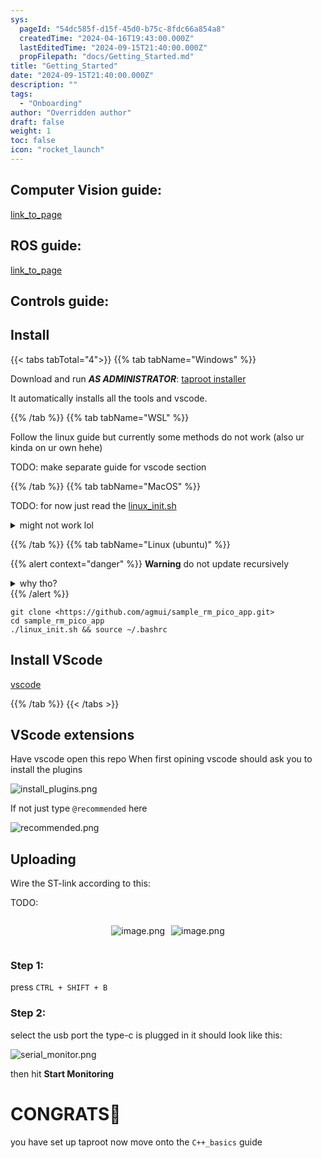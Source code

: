 ```yaml
---
sys:
  pageId: "54dc585f-d15f-45d0-b75c-8fdc66a854a8"
  createdTime: "2024-04-16T19:43:00.000Z"
  lastEditedTime: "2024-09-15T21:40:00.000Z"
  propFilepath: "docs/Getting_Started.md"
title: "Getting_Started"
date: "2024-09-15T21:40:00.000Z"
description: ""
tags:
  - "Onboarding"
author: "Overridden author"
draft: false
weight: 1
toc: false
icon: "rocket_launch"
---
```


## Computer Vision guide:

[link_to_page](86d45bc0-388b-4d26-8848-44f255f73d0e)

## ROS guide:

[link_to_page](3c76c1de-ec8f-46d6-8b0a-294005edc2d5)

## Controls guide:

## Install

{{< tabs tabTotal="4">}}
{{% tab tabName="Windows" %}}

Download and run _**AS ADMINISTRATOR**_: [taproot installer](https://github.com/Thornbots/TeachingFreshies/releases/tag/1.0)

It automatically installs all the tools and vscode.

{{% /tab %}}
{{% tab tabName="WSL" %}}

Follow the linux guide but currently some methods do not work (also ur kinda on ur own hehe)

TODO: make separate guide for vscode section

{{% /tab %}}
{{% tab tabName="MacOS" %}}

TODO: for now just read the [linux_init.sh](https://github.com/agmui/sample_rm_pico_app/blob/main/linux_init.sh)

<details>
<summary>might not work lol</summary>

`brew install libusb pkg-config`

Next install: [vscode](https://code.visualstudio.com/Download)

</details>

{{% /tab %}}
{{% tab tabName="Linux (ubuntu)" %}}

{{% alert context="danger" %}}
**Warning** do not update recursively
<details>
<summary>why tho?</summary>
There are some submodules that may go on for a while (like tinyusb) and I highly
recommend you don't need to get them.
If you want to see what submodules I update just look in `linux_init.sh`
</details>
{{% /alert %}}

```shell
git clone <https://github.com/agmui/sample_rm_pico_app.git>
cd sample_rm_pico_app
./linux_init.sh && source ~/.bashrc
```

## Install VScode

[vscode](https://code.visualstudio.com/Download)

{{% /tab %}}
{{< /tabs >}}

## VScode extensions

Have vscode open this repo
When first opining vscode should ask you to install the plugins

![install_plugins.png](https://prod-files-secure.s3.us-west-2.amazonaws.com/d518164a-d88e-44d1-a4ee-3adb3bd8bce0/89bd30f0-1825-4e77-867b-0a41ce370880/install_plugins.png?X-Amz-Algorithm=AWS4-HMAC-SHA256&X-Amz-Content-Sha256=UNSIGNED-PAYLOAD&X-Amz-Credential=ASIAZI2LB466U6HWURHW%2F20250205%2Fus-west-2%2Fs3%2Faws4_request&X-Amz-Date=20250205T190104Z&X-Amz-Expires=3600&X-Amz-Security-Token=IQoJb3JpZ2luX2VjEDIaCXVzLXdlc3QtMiJIMEYCIQChCPyYTuA7h%2FgR4tJ5VA%2BA5gmcrzlsYJUeh03PnBCG%2FAIhAMcIlPERyOFlTBd3%2FaHbHq8Ol5OSZvRGbyHxJoNwFmzEKv8DCEoQABoMNjM3NDIzMTgzODA1IgyIUVNW5vSov%2BnEIJ4q3AOREm1va5nAcq%2F9pjgE%2FAT6xvUpbrNR7V1cVBQAYO44y7XOcBwgAr8JmAhMsJHHLGdR0FU337DB4I47Y6yUAB8QL0Xnjl5u7j%2BIBYGD8qnMsby8pmTo4BXXmb8C08CM64eLXrAKsr8E0fFChNOollf5mQCB4iXTwVIqA2MS56UGPZZqpjiqhOjm8dnHy2v6WH%2FXOd1M%2BP1TqpDDLUf35CO%2FrU7T4cnIylIIBWjQvW2B9qLRPMLxC2p9qi%2BlDWgakGUlBiJTVz1yEkZnYGPI4M36Vr6eE9bMCMuesS9miCVj4wFRPt15n4p64prRC1Vfx4H9GXZTHeJujSslO377n886y2%2F4YTtojllG3yKcBOZF9ELK1bLXDuT5H1zK3PrppzDy4%2F2qHoK%2FPoV2wZxLmwRsZsBD4XeqI2%2FGOO8p92mjQpmOzed2mwWrGNLjjKp02TpDIA1FWXLb8OPFq8eyTNw5eeJglHNcn2B%2BHHFXObfmKrzoU3G1wIloWBpwIKnTmI%2BEu31nqjppz6LPvS2Q8gCfxZjTzBe5FJbW3Bvm7sgUpXseqg5UbSFAGGVL08Ap5rgOhcJh4XPE3QaPpNLcvS9byjC%2BRxkGNAQu0zD4R6Lvogu3dIFRbIL%2FCQB8DDCLvI69BjqkAQJ7tIpoQA6Szll13sr6MDYhrH4WlXMTw7Ki5AOjzxF6oYNmHXulnsN32GT%2Fd1quUgoYg%2FRdiqapB3icmY7aP11J6fChPnmf0Te9aHjTrhoOgU7iA8xUkhHRkuQRvHRXBTsQzR8U1wHNoNdpIrVjbpwo4Q%2FCICpcFHmUImkDiaO7IMLyZgoeAzZ%2FesYTUW8d88mlHsibl7TvdtGqr%2FySo6VxYVVA&X-Amz-Signature=2bcda2ad2d14015ec5a1cca30f6b0fb16bbafa42e24a18b5da504811ccadf3c6&X-Amz-SignedHeaders=host&x-id=GetObject)

If not just type `@recommended` here  

![recommended.png](https://prod-files-secure.s3.us-west-2.amazonaws.com/d518164a-d88e-44d1-a4ee-3adb3bd8bce0/61e661e9-5d85-4dfc-be0d-8d2097a5e793/recommended.png?X-Amz-Algorithm=AWS4-HMAC-SHA256&X-Amz-Content-Sha256=UNSIGNED-PAYLOAD&X-Amz-Credential=ASIAZI2LB466U6HWURHW%2F20250205%2Fus-west-2%2Fs3%2Faws4_request&X-Amz-Date=20250205T190104Z&X-Amz-Expires=3600&X-Amz-Security-Token=IQoJb3JpZ2luX2VjEDIaCXVzLXdlc3QtMiJIMEYCIQChCPyYTuA7h%2FgR4tJ5VA%2BA5gmcrzlsYJUeh03PnBCG%2FAIhAMcIlPERyOFlTBd3%2FaHbHq8Ol5OSZvRGbyHxJoNwFmzEKv8DCEoQABoMNjM3NDIzMTgzODA1IgyIUVNW5vSov%2BnEIJ4q3AOREm1va5nAcq%2F9pjgE%2FAT6xvUpbrNR7V1cVBQAYO44y7XOcBwgAr8JmAhMsJHHLGdR0FU337DB4I47Y6yUAB8QL0Xnjl5u7j%2BIBYGD8qnMsby8pmTo4BXXmb8C08CM64eLXrAKsr8E0fFChNOollf5mQCB4iXTwVIqA2MS56UGPZZqpjiqhOjm8dnHy2v6WH%2FXOd1M%2BP1TqpDDLUf35CO%2FrU7T4cnIylIIBWjQvW2B9qLRPMLxC2p9qi%2BlDWgakGUlBiJTVz1yEkZnYGPI4M36Vr6eE9bMCMuesS9miCVj4wFRPt15n4p64prRC1Vfx4H9GXZTHeJujSslO377n886y2%2F4YTtojllG3yKcBOZF9ELK1bLXDuT5H1zK3PrppzDy4%2F2qHoK%2FPoV2wZxLmwRsZsBD4XeqI2%2FGOO8p92mjQpmOzed2mwWrGNLjjKp02TpDIA1FWXLb8OPFq8eyTNw5eeJglHNcn2B%2BHHFXObfmKrzoU3G1wIloWBpwIKnTmI%2BEu31nqjppz6LPvS2Q8gCfxZjTzBe5FJbW3Bvm7sgUpXseqg5UbSFAGGVL08Ap5rgOhcJh4XPE3QaPpNLcvS9byjC%2BRxkGNAQu0zD4R6Lvogu3dIFRbIL%2FCQB8DDCLvI69BjqkAQJ7tIpoQA6Szll13sr6MDYhrH4WlXMTw7Ki5AOjzxF6oYNmHXulnsN32GT%2Fd1quUgoYg%2FRdiqapB3icmY7aP11J6fChPnmf0Te9aHjTrhoOgU7iA8xUkhHRkuQRvHRXBTsQzR8U1wHNoNdpIrVjbpwo4Q%2FCICpcFHmUImkDiaO7IMLyZgoeAzZ%2FesYTUW8d88mlHsibl7TvdtGqr%2FySo6VxYVVA&X-Amz-Signature=a69908dc7db334e998f7d86903e50102cfd9ff73e747aac972aec3eaabcb36b5&X-Amz-SignedHeaders=host&x-id=GetObject)

## Uploading

Wire the ST-link according to this:

TODO:

<div style="display: flex;flex-direction: row; column-gap:10px; max-width: 630px;justify-content: center;">
<div>

![image.png](https://prod-files-secure.s3.us-west-2.amazonaws.com/d518164a-d88e-44d1-a4ee-3adb3bd8bce0/210ecb78-1116-4d7b-b9b7-2292f66fa2c2/image.png?X-Amz-Algorithm=AWS4-HMAC-SHA256&X-Amz-Content-Sha256=UNSIGNED-PAYLOAD&X-Amz-Credential=ASIAZI2LB466WIL63RKL%2F20250205%2Fus-west-2%2Fs3%2Faws4_request&X-Amz-Date=20250205T190106Z&X-Amz-Expires=3600&X-Amz-Security-Token=IQoJb3JpZ2luX2VjEDIaCXVzLXdlc3QtMiJIMEYCIQCWuna3af4gesjWSFWOjHyyzLVBAqVsjTpNr8T%2F7S5rXgIhANVTw%2Fr6MMjOnpazuiOo2U7ISQioHYr%2BuCgojZzV%2B%2FroKv8DCEoQABoMNjM3NDIzMTgzODA1IgzA1UtXvUPfOcDwjZUq3AMCf43b3lAL9ATxZCG30bJlGN2Gz2yIVHCjOM9U3dvCcVdoLK8Yrav%2F6vftT68klE%2F9l59vU2uGM94qIP7adk7aZsNeWjQMIUotcYONF3NiDSK11zlrND8FIINh2xkq3J3igPeZcIN9FJr4BoDUv3sCLJgc9ayaGuH7shVOQYARGeeY5WV7dUF5J6vjLBaw%2FP6on3LK00hct1KIxYH%2FdbgDE6KktsZgf9D9fKxberd2%2BqA73GO9shOvTLqGvH6GxWFuGdqRF69Rd%2FawgYbginoRwkpxz13BU8YVHfSTaOcC4Ncw8PgiIo6%2BOS%2FE9hhhTVqm7v%2BwSI%2BEGd6pfxQLWHVK3WjC%2BFnjBRQJ0WFxaS17zdH7dTI%2FPgLVUHcFkNiNYb2thoNsnOzzg%2BwYTncHWKV7CaEKfxwxyIMLP58ZLkNfQov1EjU6OfJ%2FmyzwvO3XkwqfuE4EoRpMrFpVuXeAd4nIFIaWOJawNZEumVhs4LfuoMiITgXlTOuDfuD81nstdAnr8kG8yd4ttmVBAjGQhvay9TJhYKoCNr7yWCCCrnE%2BC3HaVYZcTDBdXkHFOAChH3OaItx%2F5XbSQwxbg3%2Beh3e3bKkCWwaEJJQjJmYuXxG%2BrOWwQJFUStnaLUPWAzDgu469BjqkAWWsB8kyYRk4iy61ik%2FLAH4iTJA5R4S8orFKLFU%2Br2Msr6Pf0WdkRuotfm0dp9VewUouwNkmXI8mR0BvfUlw5oMKwj19D%2BP24rRJNHLhYGmjWo79UsL1O2kep8Z7DjKX5obK9R%2B3U90XChBu7fIzlNuR8X2mFimG%2F4Y7UqQvIO%2BHdBGVSzQ7ryje9tfryq96AiVOlzdmWriIeystuFUobm7C%2F53s&X-Amz-Signature=2a8af0cedd212c1766e618fe9617bd10aca60a6489d4eaf72f435f386a4ddfb2&X-Amz-SignedHeaders=host&x-id=GetObject)

</div>
<div>

![image.png](https://prod-files-secure.s3.us-west-2.amazonaws.com/d518164a-d88e-44d1-a4ee-3adb3bd8bce0/33a0fd0f-8ca6-4a86-8e09-26e95ded1fff/image.png?X-Amz-Algorithm=AWS4-HMAC-SHA256&X-Amz-Content-Sha256=UNSIGNED-PAYLOAD&X-Amz-Credential=ASIAZI2LB466XPJBZK3C%2F20250205%2Fus-west-2%2Fs3%2Faws4_request&X-Amz-Date=20250205T190106Z&X-Amz-Expires=3600&X-Amz-Security-Token=IQoJb3JpZ2luX2VjEDIaCXVzLXdlc3QtMiJHMEUCIFmgQ1Pdy64V43W5b9X91uYZ9tKZWmH5fO%2F%2Fd6c28CMpAiEAzwonTfgxIahGNYQ74J0G73wBGT3kps1Uidw8HCFhNlUq%2FwMIShAAGgw2Mzc0MjMxODM4MDUiDIlg2u9I1PpjRlMnqircA26Fjvu9Pm9BXMrWcstAYab1SO%2BAiVwF3kaptGYQ0XapprFSVULzb8lsZt9Tx9p1huLgn81y7TQVao5JI900TeZgQlgPa1WCfk3YQT40C8zcce6ec5Q5K%2BXKXOT39Budml02sK8BdKX1bNWP%2BLK8mVVt3IFIepznAAAOQ2hoDWkn2UtdzFhsg%2FO4KUFU62oq9RS6VNKRefIF9wLWdi37uPDWvO7IFg9xHa5ok8jSDyree8%2BHMXZHvoLa4VBu%2BTTBH%2BA%2BBKksIqd%2BnLnWPnkT3kjz%2FbY4Qtkx0tSm2Qf%2BbmuGrweTWLEZritevejbo8O2o84yJZECA8mxmBEi%2BogGtvqeqok%2Fto8gF3CmD%2BRZFNQ4PkhuSP3iUCUy2LlPuVA5gPrKt1rwemyJoPdO1zDDbebZA4A67KMubCf9bOpz0ctZQZzKTXJAtDXdNbnJFeouPTiP2ZcDHH5oYBRZsWTdzdcfRlmvlXXNCrJRGK59Qrr9jt4BMZ%2FhdEHcalSVLTIywuMrcmHq5tU5bEi4WGw67CTzY4E57jjc5TmPloSZ76ldeHztHg9OzJgnUn%2F7JHZlsmfTjVqpfKyAWxBEpAovUARvwygglJ6EwMRlUMiP8gxtIYXAp1kIsZlEzBW5MIO8jr0GOqUB65eRkg10UiL1NxMHv7exN34EsoY9zagYfh1Kls78Cylsw%2FcbXPipRbADrd9oSGsleJYoAr3bdnXTUmzP7M0qAcYfi7SL1TPGDDrkVQGVpFpEcYq2NhsTcpAX1vAIJLY1tQPrtgLSVEMpP4ls4W%2BTeInbvtz5PROAJLZY29x8pVFE4%2Fu%2FQVWsLW7rkZmcW%2BXl1StgPA5DI%2B14sawHWBDvCZrPMXJJ&X-Amz-Signature=0a9d0b8cdfc14794c69874a08581ba6c80b9e8160e4558334494fd3ccdc12d9a&X-Amz-SignedHeaders=host&x-id=GetObject)

</div>
</div>

### Step 1:

press `CTRL + SHIFT + B`

### Step 2:

select the usb port the type-c is plugged in it should look like this:

![serial_monitor.png](https://prod-files-secure.s3.us-west-2.amazonaws.com/d518164a-d88e-44d1-a4ee-3adb3bd8bce0/f03f4774-05d4-4393-b6a0-d5efb6d315ab/serial_monitor.png?X-Amz-Algorithm=AWS4-HMAC-SHA256&X-Amz-Content-Sha256=UNSIGNED-PAYLOAD&X-Amz-Credential=ASIAZI2LB466U6HWURHW%2F20250205%2Fus-west-2%2Fs3%2Faws4_request&X-Amz-Date=20250205T190104Z&X-Amz-Expires=3600&X-Amz-Security-Token=IQoJb3JpZ2luX2VjEDIaCXVzLXdlc3QtMiJIMEYCIQChCPyYTuA7h%2FgR4tJ5VA%2BA5gmcrzlsYJUeh03PnBCG%2FAIhAMcIlPERyOFlTBd3%2FaHbHq8Ol5OSZvRGbyHxJoNwFmzEKv8DCEoQABoMNjM3NDIzMTgzODA1IgyIUVNW5vSov%2BnEIJ4q3AOREm1va5nAcq%2F9pjgE%2FAT6xvUpbrNR7V1cVBQAYO44y7XOcBwgAr8JmAhMsJHHLGdR0FU337DB4I47Y6yUAB8QL0Xnjl5u7j%2BIBYGD8qnMsby8pmTo4BXXmb8C08CM64eLXrAKsr8E0fFChNOollf5mQCB4iXTwVIqA2MS56UGPZZqpjiqhOjm8dnHy2v6WH%2FXOd1M%2BP1TqpDDLUf35CO%2FrU7T4cnIylIIBWjQvW2B9qLRPMLxC2p9qi%2BlDWgakGUlBiJTVz1yEkZnYGPI4M36Vr6eE9bMCMuesS9miCVj4wFRPt15n4p64prRC1Vfx4H9GXZTHeJujSslO377n886y2%2F4YTtojllG3yKcBOZF9ELK1bLXDuT5H1zK3PrppzDy4%2F2qHoK%2FPoV2wZxLmwRsZsBD4XeqI2%2FGOO8p92mjQpmOzed2mwWrGNLjjKp02TpDIA1FWXLb8OPFq8eyTNw5eeJglHNcn2B%2BHHFXObfmKrzoU3G1wIloWBpwIKnTmI%2BEu31nqjppz6LPvS2Q8gCfxZjTzBe5FJbW3Bvm7sgUpXseqg5UbSFAGGVL08Ap5rgOhcJh4XPE3QaPpNLcvS9byjC%2BRxkGNAQu0zD4R6Lvogu3dIFRbIL%2FCQB8DDCLvI69BjqkAQJ7tIpoQA6Szll13sr6MDYhrH4WlXMTw7Ki5AOjzxF6oYNmHXulnsN32GT%2Fd1quUgoYg%2FRdiqapB3icmY7aP11J6fChPnmf0Te9aHjTrhoOgU7iA8xUkhHRkuQRvHRXBTsQzR8U1wHNoNdpIrVjbpwo4Q%2FCICpcFHmUImkDiaO7IMLyZgoeAzZ%2FesYTUW8d88mlHsibl7TvdtGqr%2FySo6VxYVVA&X-Amz-Signature=6089aa263948ff6e3767cde364309952a35e32a8658b00673b3f620374c1b3a1&X-Amz-SignedHeaders=host&x-id=GetObject)

then hit **Start Monitoring**

# CONGRATS🎉

you have set up taproot now move onto the `C++_basics` guide
